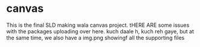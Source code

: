# canvas
This is the final SLD making wala canvas project. 
tHERE ARE some issues with the packages uploading over here. 
kuch daale h, kuch reh gaye, but at the same time, we also have a img.png showingf all the supporting files 
